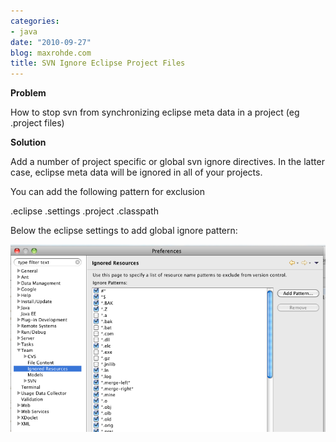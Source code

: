 ```yaml
---
categories:
- java
date: "2010-09-27"
blog: maxrohde.com
title: SVN Ignore Eclipse Project Files
---
```


**Problem**

How to stop svn from synchronizing eclipse meta data in a project (eg .project files)

**Solution**

Add a number of project specific or global svn ignore directives. In the latter case, eclipse meta data will be ignored in all of your projects.

You can add the following pattern for exclusion

.eclipse .settings .project .classpath

Below the eclipse settings to add global ignore pattern:

![bildschirmfoto2010-09-28um09-37-521.png](images/bildschirmfoto2010-09-28um09-37-521.png)